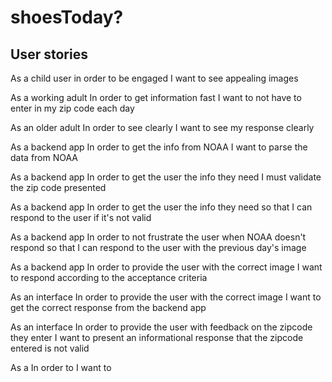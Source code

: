 shoesToday? 
===========

User stories
-------------
As a child user 
in order to be engaged
I want to see appealing images

As a working adult
In order to get information fast
I want to not have to enter in my zip code each day

As an older adult
In order to see clearly
I want to see my response clearly

As a backend app
In order to get the info from NOAA
I want to parse the data from NOAA

As a backend app
In order to get the user the info they need
I must validate the zip code presented

As a backend app
In order to get the user the info they need
so that I can respond to the user if it's not valid

As a backend app
In order to not frustrate the user when NOAA doesn't respond
so that I can respond to the user with the previous day's image

As a backend app
In order to provide the user with the correct image
I want to respond according to the acceptance criteria

As an interface
In order to provide the user with the correct image
I want to get the correct response from the backend app

As an interface
In order to provide the user with feedback on the zipcode they enter
I want to present an informational response that the zipcode entered is not valid


As a <user or actor>
In order to <accomplish goal X or achieve a given business value>
I want to <perform an action>